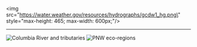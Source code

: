 <img src=\"https://water.weather.gov/resources/hydrographs/gcdw1_hg.png\" style=\"max-height: 465; max-width: 600px;\"/>

---

![Columbia River and tributaries](https://upload.wikimedia.org/wikipedia/commons/e/e4/Columbiarivermap.png)
![PNW eco-regions](https://upload.wikimedia.org/wikipedia/commons/4/4f/Level_IV_ecoregions%2C_Pacific_Northwest.png)
